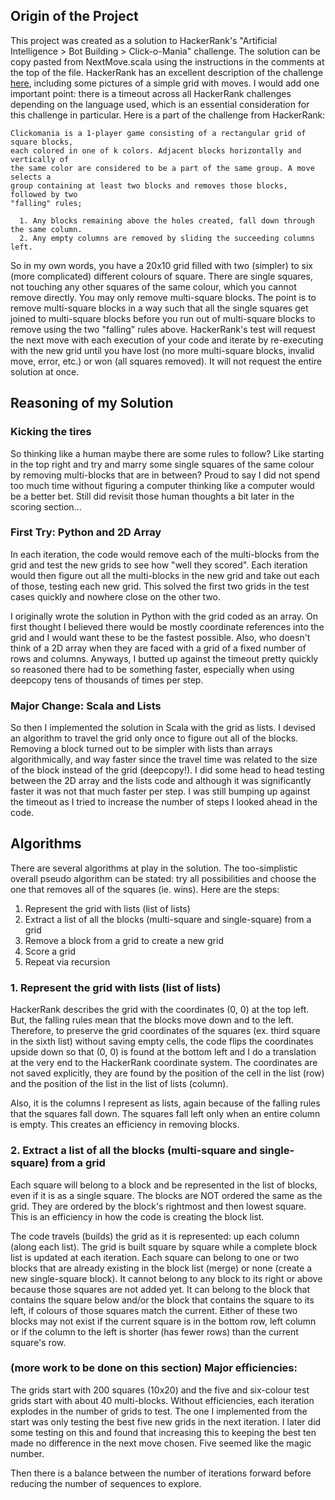 

## Origin of the Project
This project was created as a solution to HackerRank's "Artificial Intelligence > Bot Building > Click-o-Mania" challenge.  The solution can be copy pasted from NextMove.scala using the instructions in the comments at the top of the file.  HackerRank has an excellent description of the challenge [here](https://www.hackerrank.com/challenges/click-o-mania/problem), including some pictures of a simple grid with moves.  I would add one important point: there is a timeout across all HackerRank challenges depending on the language used, which is an essential consideration for this challenge in particular.  Here is a part of the challenge from HackerRank:

```
Clickomania is a 1-player game consisting of a rectangular grid of square blocks, 
each colored in one of k colors. Adjacent blocks horizontally and vertically of 
the same color are considered to be a part of the same group. A move selects a 
group containing at least two blocks and removes those blocks, followed by two 
"falling" rules;

  1. Any blocks remaining above the holes created, fall down through the same column.
  2. Any empty columns are removed by sliding the succeeding columns left.
```

So in my own words, you have a 20x10 grid filled with two (simpler) to six (more complicated) different colours of square.  There are single squares, not touching any other squares of the same colour, which you cannot remove directly.  You may only remove multi-square blocks.  The point is to remove multi-square blocks in a way such that all the single squares get joined to multi-square blocks before you run out of multi-square blocks to remove using the two "falling" rules above.  HackerRank's test will request the next move with each execution of your code and iterate by re-executing with the new grid until you have lost (no more multi-square blocks, invalid move, error, etc.) or won (all squares removed).  It will not request the entire solution at once.

## Reasoning of my Solution
### Kicking the tires
So thinking like a human maybe there are some rules to follow?  Like starting in the top right and try and marry some single squares of the same colour by removing multi-blocks that are in between?  Proud to say I did not spend too much time without figuring a computer thinking like a computer would be a better bet.  Still did revisit those human thoughts a bit later in the scoring section...

### First Try: Python and 2D Array
In each iteration, the code would remove each of the multi-blocks from the grid and test the new grids to see how "well they scored".  Each iteration would then figure out all the multi-blocks in the new grid and take out each of those, testing each new grid.  This solved the first two grids in the test cases quickly and nowhere close on the other two.

I originally wrote the solution in Python with the grid coded as an array.  On first thought I believed there would be mostly coordinate references into the grid and I would want these to be the fastest possible.  Also, who doesn't think of a 2D array when they are faced with a grid of a fixed number of rows and columns.  Anyways, I butted up against the timeout pretty quickly so reasoned there had to be something faster, especially when using deepcopy tens of thousands of times per step.

### Major Change: Scala and Lists
So then I implemented the solution in Scala with the grid as lists.  I devised an algorithm to travel the grid only once to figure out all of the blocks.  Removing a block turned out to be simpler with lists than arrays algorithmically, and way faster since the travel time was related to the size of the block instead of the grid (deepcopy!).  I did some head to head testing between the 2D array and the lists code and although it was significantly faster it was not that much faster per step.  I was still bumping up against the timeout as I tried to increase the number of steps I looked ahead in the code.

## Algorithms
There are several algorithms at play in the solution.  The too-simplistic overall pseudo algorithm can be stated: try all possibilities and choose the one that removes all of the squares (ie. wins).  Here are the steps:
1. Represent the grid with lists (list of lists) 
2. Extract a list of all the blocks (multi-square and single-square) from a grid
3. Remove a block from a grid to create a new grid
4. Score a grid
5. Repeat via recursion

### 1. Represent the grid with lists (list of lists)
HackerRank describes the grid with the coordinates (0, 0) at the top left.  But, the falling rules mean that the blocks move down and to the left.  Therefore, to preserve the grid coordinates of the squares (ex. third square in the sixth list) without saving empty cells, the code flips the coordinates upside down so that (0, 0) is found at the bottom left and I do a translation at the very end to the HackerRank coordinate system.  The coordinates are not saved explicitly, they are found by the position of the cell in the list (row) and the position of the list in the list of lists (column).

Also, it is the columns I represent as lists, again because of the falling rules that the squares fall down.  The squares fall left only when an entire column is empty.  This creates an efficiency in removing blocks.  

### 2. Extract a list of all the blocks (multi-square and single-square) from a grid

Each square will belong to a block and be represented in the list of blocks, even if it is as a single square.  The blocks are NOT ordered the same as the grid.  They are ordered by the block's rightmost and then lowest square.  This is an efficiency in how the code is creating the block list.

The code travels (builds) the grid as it is represented: up each column (along each list).  The grid is built square by square while a complete block list is updated at each iteration.  Each square can belong to one or two blocks that are already existing in the block list (merge) or none (create a new single-square block).  It cannot belong to any block to its right or above because those squares are not added yet.  It can belong to the block that contains the square below and/or the block that contains the square to its left, if colours of those squares match the current.  Either of these two blocks may not exist if the current square is in the bottom row, left column or if the column to the left is shorter (has fewer rows) than the current square's row.

### (more work to be done on this section) Major efficiencies:
The grids start with 200 squares (10x20) and the five and six-colour test grids start with about 40 multi-blocks.  Without efficiencies, each iteration explodes in the number of grids to test.  The one I implemented from the start was only testing the best five new grids in the next iteration.  I later did some testing on this and found that increasing this to keeping the best ten made no difference in the next move chosen.  Five seemed like the magic number.

Then there is a balance between the number of iterations forward before reducing the number of sequences to explore.  



